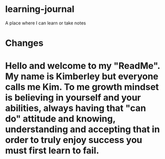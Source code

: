 # learning-journal
A place where I can learn or take notes
# Changes
# Hello and welcome to my "ReadMe". My name is Kimberley but everyone calls me Kim. To me growth mindset is believing in yourself and your abilities, always having that "can do" attitude and knowing, understanding and accepting that in order to truly enjoy success you must first learn to fail.
